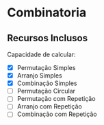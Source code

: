 # Combinatoria

## Recursos Inclusos
Capacidade de calcular:
- [x] Permutação Simples
- [x] Arranjo Simples
- [x] Combinação Simples
- [ ] Permutação Circular
- [ ] Permutação com Repetição
- [ ] Arranjo com Repetição
- [ ] Combinação com Repetição
